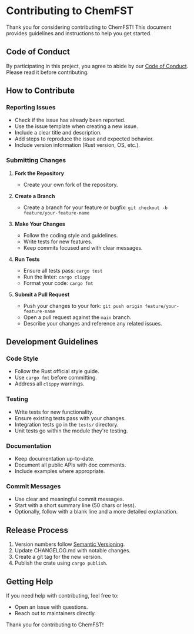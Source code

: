 # Contributing to ChemFST

Thank you for considering contributing to ChemFST! This document provides guidelines and instructions to help you get started.

## Code of Conduct

By participating in this project, you agree to abide by our [Code of Conduct](CODE_OF_CONDUCT.md). Please read it before contributing.

## How to Contribute

### Reporting Issues

- Check if the issue has already been reported.
- Use the issue template when creating a new issue.
- Include a clear title and description.
- Add steps to reproduce the issue and expected behavior.
- Include version information (Rust version, OS, etc.).

### Submitting Changes

1. **Fork the Repository**
   - Create your own fork of the repository.

2. **Create a Branch**
   - Create a branch for your feature or bugfix: `git checkout -b feature/your-feature-name`

3. **Make Your Changes**
   - Follow the coding style and guidelines.
   - Write tests for new features.
   - Keep commits focused and with clear messages.

4. **Run Tests**
   - Ensure all tests pass: `cargo test`
   - Run the linter: `cargo clippy`
   - Format your code: `cargo fmt`

5. **Submit a Pull Request**
   - Push your changes to your fork: `git push origin feature/your-feature-name`
   - Open a pull request against the `main` branch.
   - Describe your changes and reference any related issues.

## Development Guidelines

### Code Style

- Follow the Rust official style guide.
- Use `cargo fmt` before committing.
- Address all `clippy` warnings.

### Testing

- Write tests for new functionality.
- Ensure existing tests pass with your changes.
- Integration tests go in the `tests/` directory.
- Unit tests go within the module they're testing.

### Documentation

- Keep documentation up-to-date.
- Document all public APIs with doc comments.
- Include examples where appropriate.

### Commit Messages

- Use clear and meaningful commit messages.
- Start with a short summary line (50 chars or less).
- Optionally, follow with a blank line and a more detailed explanation.

## Release Process

1. Version numbers follow [Semantic Versioning](https://semver.org/).
2. Update CHANGELOG.md with notable changes.
3. Create a git tag for the new version.
4. Publish the crate using `cargo publish`.

## Getting Help

If you need help with contributing, feel free to:

- Open an issue with questions.
- Reach out to maintainers directly.

Thank you for contributing to ChemFST!
